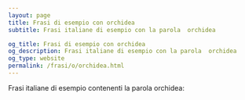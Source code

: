 ```yaml
---
layout: page
title: Frasi di esempio con orchidea 
subtitle: Frasi italiane di esempio con la parola  orchidea

og_title: Frasi di esempio con orchidea 
og_description: Frasi italiane di esempio con la parola  orchidea
og_type: website
permalink: /frasi/o/orchidea.html
---
```


Frasi italiane di esempio contenenti la parola orchidea:


